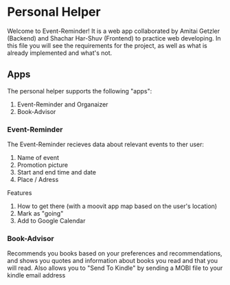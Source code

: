 # Personal Helper

Welcome to Event-Reminder! It is a web app collaborated by Amitai Getzler (Backend) and Shachar Har-Shuv (Frontend) to practice web developing.
In this file you will see the requirements for the project, as well as what is already implemented and what's not. 

## Apps

The personal helper supports the following "apps": 
1. Event-Reminder and Organaizer
2. Book-Advisor

### Event-Reminder

The Event-Reminder recieves data about relevant events to ther user:
  1. Name of event
  2. Promotion picture
  3. Start and end time and date
  4. Place / Adress

Features
  1. How to get there (with a moovit app map based on the user's location)
  2. Mark as "going"
  2. Add to Google Calendar

### Book-Advisor

Recommends you books based on your preferences and recommendations, and shows you quotes and 
information about books you read and that you will read. Also allows you to "Send To Kindle" by sending a MOBI file to your
kindle email address
